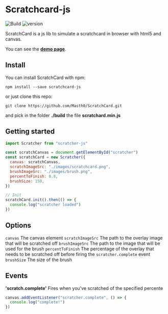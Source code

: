 # Scratchcard-js

![Build](https://travis-ci.org/Masth0/ScratchCard.svg?branch=v2)
![version](https://img.shields.io/npm/v/scratchcard-js.svg)

ScratchCard is a js lib to simulate a scratchcard in browser with html5 and canvas.

You can see the [**demo page**](https://masth0.github.io/ScratchCard/).

## Install

You can install ScratchCard with npm:

```
npm install --save scratchcard-js
```

or just clone this repo:

```
git clone https://github.com/Masth0/ScratchCard.git
```

and pick in the folder **./build** the file **scratchard.min.js**

## Getting started

```js
import Scratcher from "scratcher-js"

const scratchCanvas = document.getElementById("scratcher")
const scratchCard = new Scratcher({
  canvas: scratchCanvas,
  scratchImageSrc: "./images/scratchcard.png",
  brushImageSrc: "./images/brush.png",
  percentToFinish: 0.8,
  brushSize: 150,
})

// Init
scratchCard.init().then(() => {
  console.log("scratcher loaded")
})
```

## Options

`canvas` The canvas element
`scratchImageSrc` The path to the overlay image that will be scratched off
`brushImageSrc` The path to the image that will be used for the brush
`percentToFinish` The percentage of the overlay that needs to be scratched off before firing the `scratcher.complete` event
`brushSize` The size of the brush

## Events

**'scratch.complete'**
Fires when you've scratched of the specified percente

```js
canvas.addEventListener("scratcher.complete", () => {
  console.log("complete!")
})
```
